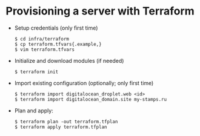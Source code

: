 # Provisioning a server with Terraform

* Setup credentials (only first time)
  ```console
  $ cd infra/terraform
  $ cp terraform.tfvars{.example,}
  $ vim terraform.tfvars
  ```
* Initialize and download modules (if needed)
  ```console
  $ terraform init
  ```
* Import existing configuration (optionally; only first time)
  ```console
  $ terraform import digitalocean_droplet.web <id>
  $ terraform import digitalocean_domain.site my-stamps.ru
  ```
* Plan and apply:
  ```console
  $ terraform plan -out terraform.tfplan
  $ terraform apply terraform.tfplan
  ```
